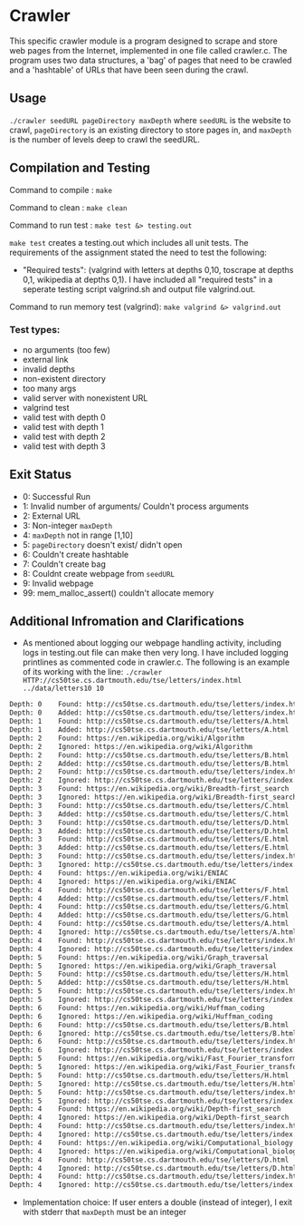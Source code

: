 # Crawler
This specific crawler module is a program designed to 
scrape and store web pages from the Internet, implemented in one file called crawler.c. 
The program uses two data structures, a 'bag' of pages that need to be crawled and 
a 'hashtable' of URLs that have been seen during the crawl. 

## Usage
`./crawler seedURL pageDirectory maxDepth`
where `seedURL` is the website to crawl, `pageDirectory` is an existing directory to store pages in, and `maxDepth` is the number of levels deep to crawl the seedURL.

## Compilation and Testing
Command to compile : `make`


Command to clean : `make clean`


Command to run test : `make test &> testing.out`

`make test` creates a testing.out which includes all unit tests. The requirements of the assignment 
stated the need to test the following: 
* "Required tests": (valgrind with letters at depths 0,10, toscrape at depths 0,1, wikipedia at depths 0,1).
I have included all "required tests" in a seperate testing script valgrind.sh and output file valgrind.out.

Command to run memory test (valgrind): `make valgrind &> valgrind.out`

### Test types:
* no arguments (too few)
* external link
* invalid depths 
* non-existent directory
* too many args
* valid server with nonexistent URL
* valgrind test
* valid test with depth 0
* valid test with depth 1
* valid test with depth 2
* valid test with depth 3

## Exit Status
* 0: Successful Run
* 1: Invalid number of arguments/ Couldn't process arguments
* 2: External URL
* 3: Non-integer `maxDepth`
* 4: `maxDepth` not in range [1,10]
* 5: `pageDirectory` doesn't exist/ didn't open
* 6: Couldn't create hashtable
* 7: Couldn't create bag
* 8: Couldnt create webpage from `seedURL`
* 9: Invalid webpage
* 99: mem_malloc_assert() couldn't allocate memory

## Additional Infromation and Clarifications
* As mentioned about logging our webpage handling activity, including logs in testing.out file can make then very long. I have included logging printlines as commented code in crawler.c. The following is an example of its working with the line: `./crawler HTTP://cs50tse.cs.dartmouth.edu/tse/letters/index.html ../data/letters10 10`

``` bash
Depth: 0    Found: http://cs50tse.cs.dartmouth.edu/tse/letters/index.html
Depth: 0    Added: http://cs50tse.cs.dartmouth.edu/tse/letters/index.html
Depth: 1    Found: http://cs50tse.cs.dartmouth.edu/tse/letters/A.html
Depth: 1    Added: http://cs50tse.cs.dartmouth.edu/tse/letters/A.html
Depth: 2    Found: https://en.wikipedia.org/wiki/Algorithm
Depth: 2    Ignored: https://en.wikipedia.org/wiki/Algorithm
Depth: 2    Found: http://cs50tse.cs.dartmouth.edu/tse/letters/B.html
Depth: 2    Added: http://cs50tse.cs.dartmouth.edu/tse/letters/B.html
Depth: 2    Found: http://cs50tse.cs.dartmouth.edu/tse/letters/index.html
Depth: 2    Ignored: http://cs50tse.cs.dartmouth.edu/tse/letters/index.html
Depth: 3    Found: https://en.wikipedia.org/wiki/Breadth-first_search
Depth: 3    Ignored: https://en.wikipedia.org/wiki/Breadth-first_search
Depth: 3    Found: http://cs50tse.cs.dartmouth.edu/tse/letters/C.html
Depth: 3    Added: http://cs50tse.cs.dartmouth.edu/tse/letters/C.html
Depth: 3    Found: http://cs50tse.cs.dartmouth.edu/tse/letters/D.html
Depth: 3    Added: http://cs50tse.cs.dartmouth.edu/tse/letters/D.html
Depth: 3    Found: http://cs50tse.cs.dartmouth.edu/tse/letters/E.html
Depth: 3    Added: http://cs50tse.cs.dartmouth.edu/tse/letters/E.html
Depth: 3    Found: http://cs50tse.cs.dartmouth.edu/tse/letters/index.html
Depth: 3    Ignored: http://cs50tse.cs.dartmouth.edu/tse/letters/index.html
Depth: 4    Found: https://en.wikipedia.org/wiki/ENIAC
Depth: 4    Ignored: https://en.wikipedia.org/wiki/ENIAC
Depth: 4    Found: http://cs50tse.cs.dartmouth.edu/tse/letters/F.html
Depth: 4    Added: http://cs50tse.cs.dartmouth.edu/tse/letters/F.html
Depth: 4    Found: http://cs50tse.cs.dartmouth.edu/tse/letters/G.html
Depth: 4    Added: http://cs50tse.cs.dartmouth.edu/tse/letters/G.html
Depth: 4    Found: http://cs50tse.cs.dartmouth.edu/tse/letters/A.html
Depth: 4    Ignored: http://cs50tse.cs.dartmouth.edu/tse/letters/A.html
Depth: 4    Found: http://cs50tse.cs.dartmouth.edu/tse/letters/index.html
Depth: 4    Ignored: http://cs50tse.cs.dartmouth.edu/tse/letters/index.html
Depth: 5    Found: https://en.wikipedia.org/wiki/Graph_traversal
Depth: 5    Ignored: https://en.wikipedia.org/wiki/Graph_traversal
Depth: 5    Found: http://cs50tse.cs.dartmouth.edu/tse/letters/H.html
Depth: 5    Added: http://cs50tse.cs.dartmouth.edu/tse/letters/H.html
Depth: 5    Found: http://cs50tse.cs.dartmouth.edu/tse/letters/index.html
Depth: 5    Ignored: http://cs50tse.cs.dartmouth.edu/tse/letters/index.html
Depth: 6    Found: https://en.wikipedia.org/wiki/Huffman_coding
Depth: 6    Ignored: https://en.wikipedia.org/wiki/Huffman_coding
Depth: 6    Found: http://cs50tse.cs.dartmouth.edu/tse/letters/B.html
Depth: 6    Ignored: http://cs50tse.cs.dartmouth.edu/tse/letters/B.html
Depth: 6    Found: http://cs50tse.cs.dartmouth.edu/tse/letters/index.html
Depth: 6    Ignored: http://cs50tse.cs.dartmouth.edu/tse/letters/index.html
Depth: 5    Found: https://en.wikipedia.org/wiki/Fast_Fourier_transform
Depth: 5    Ignored: https://en.wikipedia.org/wiki/Fast_Fourier_transform
Depth: 5    Found: http://cs50tse.cs.dartmouth.edu/tse/letters/H.html
Depth: 5    Ignored: http://cs50tse.cs.dartmouth.edu/tse/letters/H.html
Depth: 5    Found: http://cs50tse.cs.dartmouth.edu/tse/letters/index.html
Depth: 5    Ignored: http://cs50tse.cs.dartmouth.edu/tse/letters/index.html
Depth: 4    Found: https://en.wikipedia.org/wiki/Depth-first_search
Depth: 4    Ignored: https://en.wikipedia.org/wiki/Depth-first_search
Depth: 4    Found: http://cs50tse.cs.dartmouth.edu/tse/letters/index.html
Depth: 4    Ignored: http://cs50tse.cs.dartmouth.edu/tse/letters/index.html
Depth: 4    Found: https://en.wikipedia.org/wiki/Computational_biology
Depth: 4    Ignored: https://en.wikipedia.org/wiki/Computational_biology
Depth: 4    Found: http://cs50tse.cs.dartmouth.edu/tse/letters/D.html
Depth: 4    Ignored: http://cs50tse.cs.dartmouth.edu/tse/letters/D.html
Depth: 4    Found: http://cs50tse.cs.dartmouth.edu/tse/letters/index.html
Depth: 4    Ignored: http://cs50tse.cs.dartmouth.edu/tse/letters/index.html
```

* Implementation choice: If user enters a double (instead of integer), I exit with stderr that `maxDepth` must be an integer